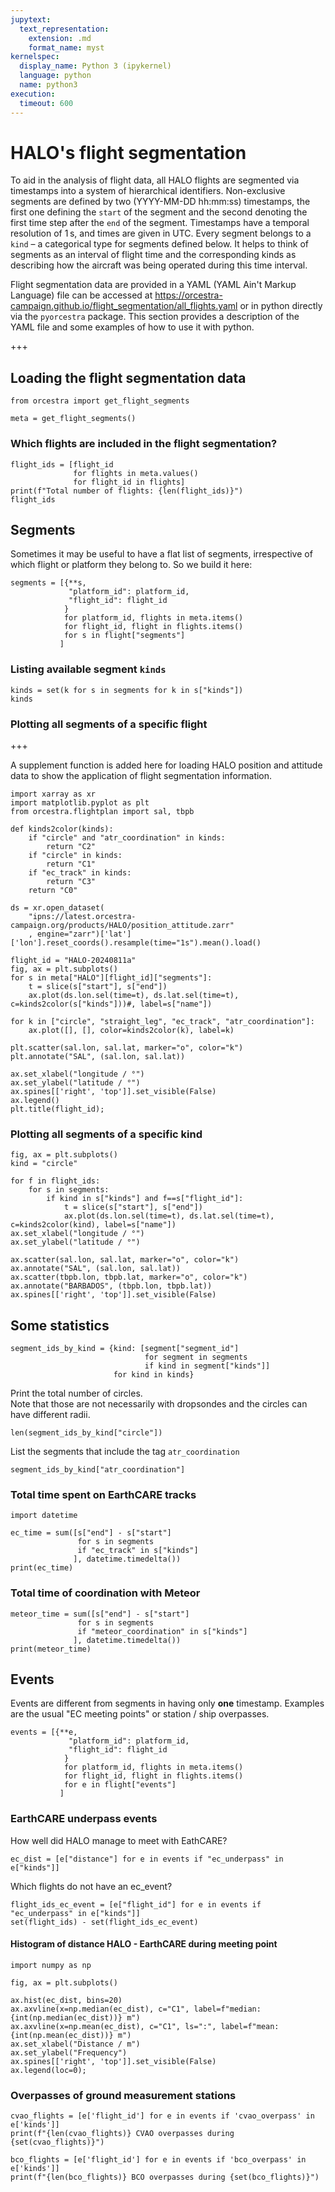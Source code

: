 ```yaml
---
jupytext:
  text_representation:
    extension: .md
    format_name: myst
kernelspec:
  display_name: Python 3 (ipykernel)
  language: python
  name: python3
execution:
  timeout: 600
---
```


# HALO's flight segmentation
To aid in the analysis of flight data, all HALO flights are segmented via timestamps into a system of hierarchical identifiers. Non-exclusive segments are defined by two (YYYY-MM-DD hh:mm:ss) timestamps, the first one defining the `start` of the segment and the second denoting the first time step after the `end` of the segment. Timestamps have a temporal resolution of 1 s, and times are given in UTC. Every segment belongs to a `kind` – a categorical type for segments defined below. It helps to think of segments as an interval of flight time and the corresponding kinds as describing how the aircraft was being operated during this time interval.

Flight segmentation data are provided in a YAML (YAML Ain't Markup Language) file can be accessed at https://orcestra-campaign.github.io/flight_segmentation/all_flights.yaml or in python directly via the `pyorcestra` package. This section provides a description of the YAML file and some examples of how to use it with python.

+++

## Loading the flight segmentation data

```{code-cell} ipython3
from orcestra import get_flight_segments

meta = get_flight_segments()
```

### Which flights are included in the flight segmentation?

```{code-cell} ipython3
flight_ids = [flight_id
              for flights in meta.values()
              for flight_id in flights]
print(f"Total number of flights: {len(flight_ids)}")
flight_ids
```

## Segments

Sometimes it may be useful to have a flat list of segments, irrespective of which flight or platform they belong to. So we build it here:

```{code-cell} ipython3
segments = [{**s,
             "platform_id": platform_id,
             "flight_id": flight_id
            }
            for platform_id, flights in meta.items()
            for flight_id, flight in flights.items()
            for s in flight["segments"]
           ]
```

### Listing available segment `kinds`

```{code-cell} ipython3
kinds = set(k for s in segments for k in s["kinds"])
kinds
```

### Plotting all segments of a specific flight

+++

A supplement function is added here for loading HALO position and attitude data to show the application of flight segmentation information.

```{code-cell} ipython3
import xarray as xr
import matplotlib.pyplot as plt
from orcestra.flightplan import sal, tbpb

def kinds2color(kinds):
    if "circle" and "atr_coordination" in kinds:
        return "C2"
    if "circle" in kinds:
        return "C1"
    if "ec_track" in kinds:
        return "C3"
    return "C0"
```

```{code-cell} ipython3
ds = xr.open_dataset(
    "ipns://latest.orcestra-campaign.org/products/HALO/position_attitude.zarr"
    , engine="zarr")['lat']['lon'].reset_coords().resample(time="1s").mean().load()

flight_id = "HALO-20240811a"
fig, ax = plt.subplots()
for s in meta["HALO"][flight_id]["segments"]:
    t = slice(s["start"], s["end"])
    ax.plot(ds.lon.sel(time=t), ds.lat.sel(time=t), c=kinds2color(s["kinds"]))#, label=s["name"])

for k in ["circle", "straight_leg", "ec_track", "atr_coordination"]:
    ax.plot([], [], color=kinds2color(k), label=k)

plt.scatter(sal.lon, sal.lat, marker="o", color="k")
plt.annotate("SAL", (sal.lon, sal.lat))

ax.set_xlabel("longitude / °")
ax.set_ylabel("latitude / °")
ax.spines[['right', 'top']].set_visible(False)
ax.legend()
plt.title(flight_id);
```

### Plotting all segments of a specific kind

```{code-cell} ipython3
fig, ax = plt.subplots()
kind = "circle"

for f in flight_ids:
    for s in segments:
        if kind in s["kinds"] and f==s["flight_id"]:
            t = slice(s["start"], s["end"])
            ax.plot(ds.lon.sel(time=t), ds.lat.sel(time=t), c=kinds2color(kind), label=s["name"])
ax.set_xlabel("longitude / °")
ax.set_ylabel("latitude / °")

ax.scatter(sal.lon, sal.lat, marker="o", color="k")
ax.annotate("SAL", (sal.lon, sal.lat))
ax.scatter(tbpb.lon, tbpb.lat, marker="o", color="k")
ax.annotate("BARBADOS", (tbpb.lon, tbpb.lat))
ax.spines[['right', 'top']].set_visible(False)
```

## Some statistics

```{code-cell} ipython3
segment_ids_by_kind = {kind: [segment["segment_id"]
                              for segment in segments
                              if kind in segment["kinds"]]
                       for kind in kinds}
```

Print the total number of circles.  
Note that those are not necessarily with dropsondes and the circles can have different radii.

```{code-cell} ipython3
len(segment_ids_by_kind["circle"])
```

List the segments that include the tag `atr_coordination`

```{code-cell} ipython3
segment_ids_by_kind["atr_coordination"]
```

### Total time spent on EarthCARE tracks

```{code-cell} ipython3
import datetime

ec_time = sum([s["end"] - s["start"]
               for s in segments
               if "ec_track" in s["kinds"]
              ], datetime.timedelta())
print(ec_time)
```

### Total time of coordination with Meteor

```{code-cell} ipython3
meteor_time = sum([s["end"] - s["start"]
               for s in segments
               if "meteor_coordination" in s["kinds"]
              ], datetime.timedelta())
print(meteor_time)
```

## Events
Events are different from segments in having only **one** timestamp. Examples are the usual "EC meeting points" or station / ship overpasses.

```{code-cell} ipython3
events = [{**e,
             "platform_id": platform_id,
             "flight_id": flight_id
            }
            for platform_id, flights in meta.items()
            for flight_id, flight in flights.items()
            for e in flight["events"]
           ]
```

### EarthCARE underpass events
How well did HALO manage to meet with EathCARE?

```{code-cell} ipython3
ec_dist = [e["distance"] for e in events if "ec_underpass" in e["kinds"]]
```

Which flights do not have an ec_event?

```{code-cell} ipython3
flight_ids_ec_event = [e["flight_id"] for e in events if "ec_underpass" in e["kinds"]]
set(flight_ids) - set(flight_ids_ec_event)
```

#### Histogram of distance HALO - EarthCARE during meeting point

```{code-cell} ipython3
import numpy as np

fig, ax = plt.subplots()

ax.hist(ec_dist, bins=20)
ax.axvline(x=np.median(ec_dist), c="C1", label=f"median: {int(np.median(ec_dist))} m")
ax.axvline(x=np.mean(ec_dist), c="C1", ls=":", label=f"mean: {int(np.mean(ec_dist))} m")
ax.set_xlabel("Distance / m")
ax.set_ylabel("Frequency")
ax.spines[['right', 'top']].set_visible(False)
ax.legend(loc=0);
```

### Overpasses of ground measurement stations

```{code-cell} ipython3
cvao_flights = [e['flight_id'] for e in events if 'cvao_overpass' in e['kinds']]
print(f"{len(cvao_flights)} CVAO overpasses during {set(cvao_flights)}")
```

```{code-cell} ipython3
bco_flights = [e['flight_id'] for e in events if 'bco_overpass' in e['kinds']]
print(f"{len(bco_flights)} BCO overpasses during {set(bco_flights)}")
```
